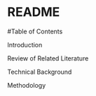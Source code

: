 # README

#Table of Contents 

Introduction

Review of Related Literature

Technical Background

Methodology



